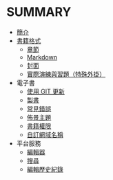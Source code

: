 # SUMMARY

* [簡介](README.md)
* [書籍格式](book/format.md)
   * [章節](book/chapters.md)
   * [Markdown](markdown/README.md)
   * [封面](book/cover.md)
   * [實際演練與習題（特殊外掛）](book/exercises.md)
* 電子書
   * [使用 GIT 更新](book/push.md)
   * [製書](book/build.md)
   * [常見錯誤](book/errors.md)
   * [佈景主題](book/themes.md)
   * [書籍權限](book/visibility.md)
   * [自訂網域名稱](book/domains.md)
* 平台服務
   * [編輯器](platform/editor.md)
   * [搜尋](platform/search.md)
   * [編輯歷史紀錄](platform/audit_logs.md)

